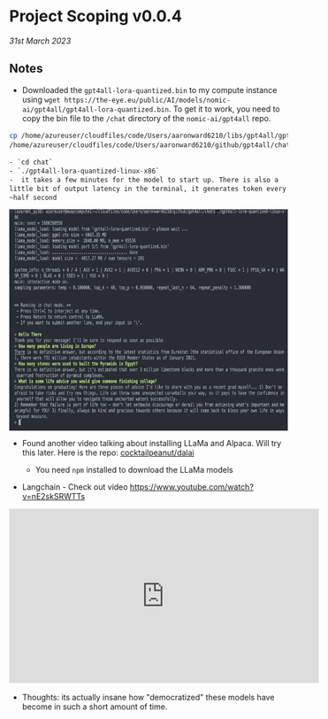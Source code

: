 # Project Scoping v0.0.4

*31st March 2023*



## Notes

- Downloaded the `gpt4all-lora-quantized.bin` to my compute instance using `wget https://the-eye.eu/public/AI/models/nomic-ai/gpt4all/gpt4all-lora-quantized.bin`. To get it to work, you need to copy the bin file to the `/chat` directory of the `nomic-ai/gpt4all` repo.
```bash
cp /home/azureuser/cloudfiles/code/Users/aaronward6210/libs/gpt4all/gpt4all-lora-quantized.bin 
/home/azureuser/cloudfiles/code/Users/aaronward6210/github/gpt4all/chat/
```
    - `cd chat`
    - `./gpt4all-lora-quantized-linux-x86`
    -  it takes a few minutes for the model to start up. There is also a little bit of output latency in the terminal, it generates token every ~half second
   <img src="../../../resources/images/project_documentation/scoping/gpt4all.png" style="height:400px; display: block; margin-right: auto; margin-left: auto;">


- Found another video talking about installing LLaMa and Alpaca. Will try this later. Here is the repo: [cocktailpeanut/dalai](https://github.com/cocktailpeanut/dalai)
    - You need `npm` installed to download the LLaMa models

- Langchain - Check out video https://www.youtube.com/watch?v=nE2skSRWTTs

<center>
<iframe width="560" height="315" src="https://www.youtube.com/embed/PyZPyqQqkLE" title="YouTube video player" frameborder="0" allow="accelerometer; autoplay; clipboard-write; encrypted-media; gyroscope; picture-in-picture; web-share" allowfullscreen></iframe>
</center>


- Thoughts: its actually insane how "democratized" these models have become in such a short amount of time. 